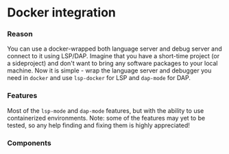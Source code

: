 # Docker integration

### Reason
You can use a docker-wrapped both language server and debug server and connect to it using LSP/DAP.
Imagine that you have a short-time project (or a sideproject) and don't want to bring any software packages to your local machine.
Now it is simple - wrap the language server and debugger you need in `docker` and use `lsp-docker` for LSP and `dap-mode` for DAP.

### Features
Most of the `lsp-mode` and `dap-mode` features, but with the ability to use containerized environments.
Note: some of the features may yet to be tested, so any help finding and fixing them is highly appreciated!

### Components
